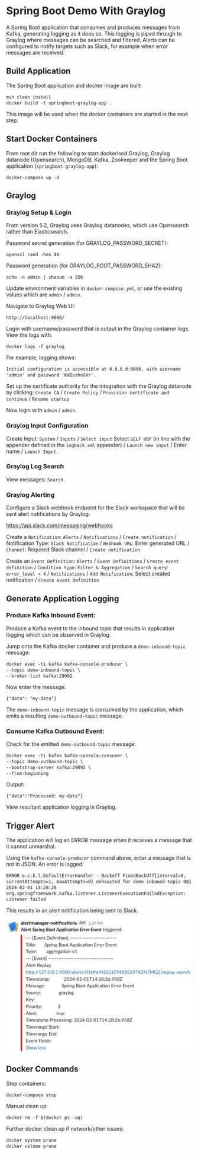 # Spring Boot Demo With Graylog

A Spring Boot application that consumes and produces messages from Kafka, generating logging as it does so.  This logging is piped through to Graylog where messages can be searched and filtered.  Alerts can be configured to notify targets such as Slack, for example when error messages are received.

## Build Application

The Spring Boot application and docker image are built:
```
mvn clean install
docker build -t springboot-graylog-app .
```

This image will be used when the docker containers are started in the next step.

## Start Docker Containers

From root dir run the following to start dockerised Graylog, Graylog datanode (Opensearch), MongoDB, Kafka, Zookeeper and the Spring Boot application (`springboot-graylog-app`):
```
docker-compose up -d
```

## Graylog

### Graylog Setup & Login

From version 5.2, Graylog uses Graylog datanodes, which use Opensearch rather than Elasticsearch.

Password secret generation (for GRAYLOG_PASSWORD_SECRET):
```
openssl rand -hex 48
```

Password generation (for GRAYLOG_ROOT_PASSWORD_SHA2):
```
echo -n admin | shasum -a 256
```

Update environment variables in `docker-compose.yml`, or use the existing values which are `admin` / `admin`.

Navigate to Graylog Web UI:
```
http://localhost:9000/
```

Login with username/password that is output in the Graylog container logs.  View the logs with:
```
docker logs -f graylog
```

For example, logging shows:
```
Initial configuration is accessible at 0.0.0.0:9000, with username 'admin' and password 'KmIvzhoGXr'.
```

Set up the certificate authority for the integration with the Graylog datanode by clicking:
`Create CA` / `Create Policy` / `Provision certificate and continue` / `Resume startup`

Now login with `admin` / `admin`.

### Graylog Input Configuration

Create Input:  `System` / `Inputs` / `Select input` Select `GELF UDP` (in line with the appender defined in the `logback.xml` appender) / `Launch new input` /  Enter name / `Launch Input`.

### Graylog Log Search

View messages:  `Search`.

### Graylog Alerting

Configure a Slack webhook endpoint for the Slack workspace that will be sent alert notifications by Graylog:

https://api.slack.com/messaging/webhooks

Create a `Notification`:  `Alerts` / `Notifications` / `Create notification` / Notification Type: `Slack Notification` / `Webhook URL`: Enter generated URL / `Channel`: Required Slack channel / `Create notification`

Create an `Event Definition`: `Alerts` / `Event Definitions` / `Create event definition` / `Condition type`: `Filter & Aggregation` / `Search query`: `error_level < 4` / `Notifications` / `Add Notification`: Select created notification / `Create event definition`

## Generate Application Logging

### Produce Kafka Inbound Event:

Produce a Kafka event to the inbound topic that results in application logging which can be observed in Graylog.

Jump onto the Kafka docker container and produce a `demo-inbound-topic` message:
```
docker exec -ti kafka kafka-console-producer \
--topic demo-inbound-topic \
--broker-list kafka:29092
```
Now enter the message:
```
{"data": "my-data"}
```
The `demo-inbound-topic` message is consumed by the application, which emits a resulting `demo-outbound-topic` message.

### Consume Kafka Outbound Event:

Check for the emitted `demo-outbound-topic` message:
```
docker exec -ti kafka kafka-console-consumer \
--topic demo-outbound-topic \
--bootstrap-server kafka:29092 \
--from-beginning
```
Output:
```
{"data":"Processed: my-data"}
```

View resultant application logging in Graylog.

## Trigger Alert

The application will log an ERROR message when it receives a message that it cannot unmarshal.

Using the `kafka-console-producer` command above, enter a message that is not in JSON.  An error is logged:
```
ERROR o.s.k.l.DefaultErrorHandler - Backoff FixedBackOff{interval=0, currentAttempts=1, maxAttempts=0} exhausted for demo-inbound-topic-0@1
2024-02-01 14:28:26 org.springframework.kafka.listener.ListenerExecutionFailedException: Listener failed
```

This results in an alert notification being sent to Slack. 

![Slack Alert](slack-alert.png)

## Docker Commands

Stop containers:
```
docker-compose stop
```

Manual clean up:
```
docker rm -f $(docker ps -aq)
```

Further docker clean up if network/other issues:
```
docker system prune
docker volume prune
```
